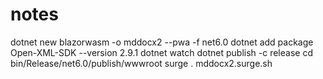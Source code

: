 
# notes
dotnet new blazorwasm -o mddocx2 --pwa -f net6.0 
dotnet add package Open-XML-SDK --version 2.9.1
dotnet watch
dotnet publish -c release
cd bin/Release/net6.0/publish/wwwroot
surge . mddocx2.surge.sh
